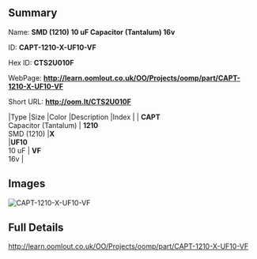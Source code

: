 

## Summary
 
Name: __SMD (1210) 10 uF Capacitor (Tantalum) 16v__

ID: __CAPT-1210-X-UF10-VF__

Hex ID: __CTS2U010F__

WebPage: __http://learn.oomlout.co.uk/OO/Projects/oomp/part/CAPT-1210-X-UF10-VF__

Short URL: __http://oom.lt/CTS2U010F__


|Type   |Size   |Color   |Description   |Index   |
| __CAPT__ <br>Capacitor (Tantalum)  | __1210__<br>SMD (1210)   |__X__<br>    |__UF10__<br>10 uF    | __VF__<br> 16v |


## Images
![CAPT-1210-X-UF10-VF](http://oomlout.com/oomp-gen/parts/CAPT-1210-X-UF10-VF/CAPT-1210-X-UF10-VF_420.jpg)

## Full Details

 http://learn.oomlout.co.uk/OO/Projects/oomp/part/CAPT-1210-X-UF10-VF

